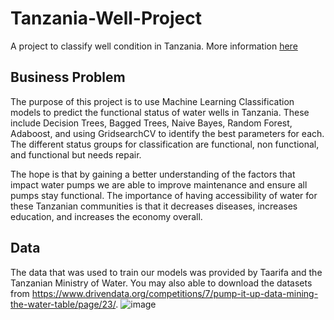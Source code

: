 # Tanzania-Well-Project
A project to classify well condition in Tanzania. More information [here](https://www.drivendata.org/competitions/7/pump-it-up-data-mining-the-water-table/page/23/)
## Business Problem

The purpose of this project is to use Machine Learning Classification models to predict the functional status of water wells in Tanzania. These include Decision Trees, Bagged Trees, Naive Bayes, Random Forest, Adaboost, and using GridsearchCV to identify the best parameters for each. The different status groups for classification are functional, non functional, and functional but needs repair. 

The hope is that by gaining a better understanding of the factors that impact water pumps we are able to improve maintenance and ensure all pumps stay functional.  The importance of having accessibility of water for these Tanzanian communities is that it decreases diseases, increases education, and increases the economy overall.

## Data 
The data that was used to train our models was provided by Taarifa and the Tanzanian Ministry of Water. You may also able to download the datasets from https://www.drivendata.org/competitions/7/pump-it-up-data-mining-the-water-table/page/23/.
![image](https://user-images.githubusercontent.com/93217519/151245079-37e69f99-521c-42b0-8c62-4c11f040aff4.png)
